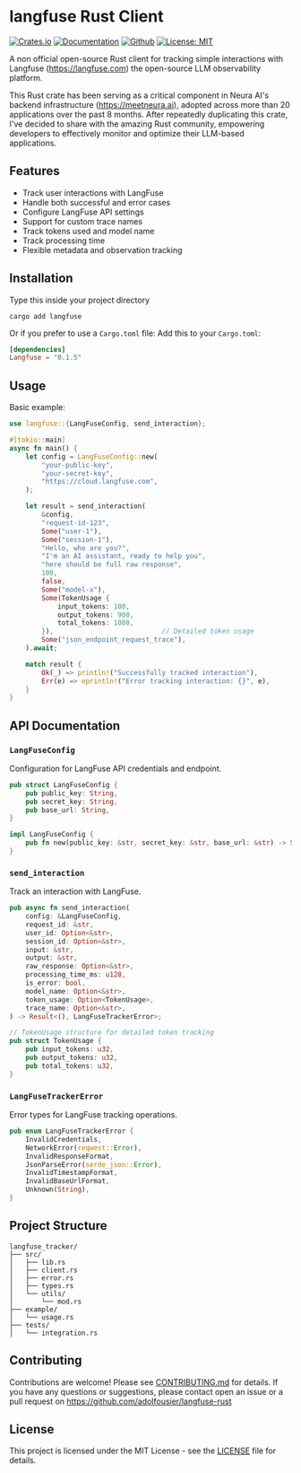 # langfuse Rust Client

[![Crates.io](https://img.shields.io/crates/v/langfuse.svg)](https://crates.io/crates/langfuse)
[![Documentation](https://docs.rs/langfuse/badge.svg)](https://docs.rs/langfuse)
[![Github](https://img.shields.io/badge/GitHub-100000?style=for-the-badge&logo=github&logoColor=white)](https://github.com/adolfousier/langfuse-rust)
[![License: MIT](https://img.shields.io/badge/License-MIT-yellow.svg)](https://opensource.org/licenses/MIT)

A non official open-source Rust client for tracking simple interactions with Langfuse (https://langfuse.com) the open-source LLM observability platform. 

This Rust crate has been serving as a critical component in Neura AI's backend infrastructure (https://meetneura.ai), adopted across more than 20 applications over the past 8 months. After repeatedly duplicating this crate, I've decided to share with the amazing Rust community, empowering developers to effectively monitor and optimize their LLM-based applications.

## Features

- Track user interactions with LangFuse
- Handle both successful and error cases
- Configure LangFuse API settings
- Support for custom trace names
- Track tokens used and model name
- Track processing time
- Flexible metadata and observation tracking

## Installation

Type this inside your project directory
````
cargo add langfuse
````

Or if you prefer to use a `Cargo.toml` file:
Add this to your `Cargo.toml`:

```toml
[dependencies]
Langfuse = "0.1.5"
```

## Usage

Basic example:

```rust
use langfuse::{LangFuseConfig, send_interaction};

#[tokio::main]
async fn main() {
    let config = LangFuseConfig::new(
        "your-public-key",
        "your-secret-key",
        "https://cloud.langfuse.com",
    );

    let result = send_interaction(
        &config,
        "request-id-123",
        Some("user-1"), 
        Some("session-1"),
        "Hello, who are you?", 
        "I'm an AI assistant, ready to help you",
        "here should be full raw response", 
        100, 
        false,
        Some("model-x"), 
        Some(TokenUsage {
            input_tokens: 100,
            output_tokens: 900,
            total_tokens: 1000,
        }),                           // Detailed token usage
        Some("json_endpoint_request_trace"), 
    ).await;

    match result {
        Ok(_) => println!("Successfully tracked interaction"),
        Err(e) => eprintln!("Error tracking interaction: {}", e),
    }
}
```

## API Documentation

### `LangFuseConfig`

Configuration for LangFuse API credentials and endpoint.

```rust
pub struct LangFuseConfig {
    pub public_key: String,
    pub secret_key: String,
    pub base_url: String,
}

impl LangFuseConfig {
    pub fn new(public_key: &str, secret_key: &str, base_url: &str) -> Self;
}
```

### `send_interaction`

Track an interaction with LangFuse.

```rust
pub async fn send_interaction(
    config: &LangFuseConfig,
    request_id: &str,
    user_id: Option<&str>,
    session_id: Option<&str>,
    input: &str,
    output: &str,
    raw_response: Option<&str>,
    processing_time_ms: u128,
    is_error: bool,
    model_name: Option<&str>,
    token_usage: Option<TokenUsage>,
    trace_name: Option<&str>,
) -> Result<(), LangFuseTrackerError>;

// TokenUsage structure for detailed token tracking
pub struct TokenUsage {
    pub input_tokens: u32,
    pub output_tokens: u32,
    pub total_tokens: u32,
}
```

### `LangFuseTrackerError`

Error types for LangFuse tracking operations.

```rust
pub enum LangFuseTrackerError {
    InvalidCredentials,
    NetworkError(reqwest::Error),
    InvalidResponseFormat,
    JsonParseError(serde_json::Error),
    InvalidTimestampFormat,
    InvalidBaseUrlFormat,
    Unknown(String),
}
```

## Project Structure

```
langfuse_tracker/
├── src/
│   ├── lib.rs
│   ├── client.rs
│   ├── error.rs
│   ├── types.rs
│   └── utils/
│       └── mod.rs
├── example/
│   └── usage.rs
├── tests/
│   └── integration.rs
```

## Contributing

Contributions are welcome! Please see [CONTRIBUTING.md](CONTRIBUTING.md) for details.
If you have any questions or suggestions, please contact open an issue or a pull request on https://github.com/adolfousier/langfuse-rust

## License

This project is licensed under the MIT License - see the [LICENSE](LICENSE) file for details.